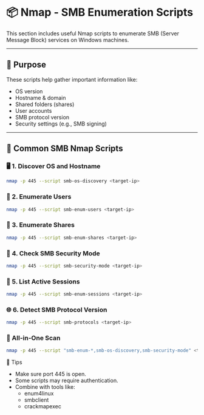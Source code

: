 # 📦 Nmap - SMB Enumeration Scripts

This section includes useful Nmap scripts to enumerate SMB (Server Message Block) services on Windows machines.

---

## 🎯 Purpose

These scripts help gather important information like:
- OS version
- Hostname & domain
- Shared folders (shares)
- User accounts
- SMB protocol version
- Security settings (e.g., SMB signing)

---

## 🔧 Common SMB Nmap Scripts

### 🖥️ 1. Discover OS and Hostname
```bash
nmap -p 445 --script smb-os-discovery <target-ip>
```

### 👥 2. Enumerate Users
```bash
nmap -p 445 --script smb-enum-users <target-ip>
```

### 📂 3. Enumerate Shares
```bash
nmap -p 445 --script smb-enum-shares <target-ip>
```
### 🔐 4. Check SMB Security Mode
```bash
nmap -p 445 --script smb-security-mode <target-ip>
```

### 🔄 5. List Active Sessions
```bash
nmap -p 445 --script smb-enum-sessions <target-ip>
```

### 🌐 6. Detect SMB Protocol Version
```bash
nmap -p 445 --script smb-protocols <target-ip>
```

### 🔁 All-in-One Scan
```bash
nmap -p 445 --script "smb-enum-*,smb-os-discovery,smb-security-mode" <target-ip>
```

🧠 Tips
- Make sure port 445 is open.
- Some scripts may require authentication.
- Combine with tools like:
  - enum4linux
  - smbclient
  - crackmapexec

